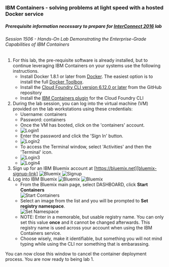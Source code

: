 ### IBM Containers - solving problems at light speed with a hosted Docker service
##### Prerequisite information necessary to prepare for [InterConnect 2016](https://www.ibm.com/cloud-computing/us/en/interconnect/) lab
###### Session 1506 - Hands-On Lab Demonstrating the Enterprise-Grade Capabilities of IBM Containers

1.  For this lab, the pre-requisite software is already installed, but to continue leveraging IBM Containers on your systems use the following instructions.
    * Install Docker 1.8.1 or later from [Docker](https://docs.docker.com/engine/installation/).  The easiest option is to install the full [Docker Toolbox](https://www.docker.com/docker-toolbox).
    * Install the [Cloud Foundry CLI version 6.12.0 or later][cloud-foundry-cli] from the GitHub repository
    * Install the [IBM Containers plugin][ibm-containers-cli] for the Cloud Foundry CLI
2. During the lab session, you can log into the virtual machine (VM) provided on the lab workstations using these credentials: 
    * Username: containers
    * Password: containers
    * Once the VM has booted, click on the 'containers' account. 
    * ![Login1](https://github.com/crosen188/ibm-containers-interconnect-2016/blob/master/screenshots/login1.jpg)
    * Enter the password and click the 'Sign In' button.
    * ![Login2](https://github.com/crosen188/ibm-containers-interconnect-2016/blob/master/screenshots/login2.jpg)
    * To access the Terminal window, select 'Activities' and then the 'Terminal' icon.
    * ![Login3](https://github.com/crosen188/ibm-containers-interconnect-2016/blob/master/screenshots/login3.jpg)
    * ![Login4](https://github.com/crosen188/ibm-containers-interconnect-2016/blob/master/screenshots/login4.jpg)
3. Sign up for an IBM Bluemix account at [https://bluemix.net][bluemix-signup-link]
   ![Bluemix](https://github.com/crosen188/ibm-containers-interconnect-2016/blob/master/screenshots/1-bluemix-signup.jpg)
   ![Signup](https://github.com/crosen188/ibm-containers-interconnect-2016/blob/master/screenshots/4-bluemix-trial.jpg)
4.  Log into IBM Bluemix 
     ![Bluemix](https://github.com/crosen188/ibm-containers-interconnect-2016/blob/master/screenshots/2-bluemix-login.jpg)
     ![Bluemix](https://github.com/crosen188/ibm-containers-interconnect-2016/blob/master/screenshots/3-bluemix-login.jpg)
    * From the Bluemix main page, select DASHBOARD, click **Start Containers**  
     ![Start Containers](https://github.com/crosen188/ibm-containers-interconnect-2016/blob/master/screenshots/6-start-containers.jpg)
    * Select an image from the list and you will be prompted to **Set registry namespace**.  
     ![Set Namespace](https://github.com/crosen188/ibm-containers-interconnect-2016/blob/master/screenshots/5-set-namespace-new.jpg)
    * NOTE: Enter in a memorable, but usable registry name.  You can only set this value **once** and it cannot be changed afterwards.  This registry name is used across your account when using the IBM Containers service.
    * Choose wisely, make it identifiable, but something you will not mind typing while using the CLI nor something that is embarassing.


You can now close this window to cancel the container deployment process.  You are now ready to being lab 1.


 

[bluemix-signup-link]: https://bluemix.net
[cloud-foundry-cli]: https://github.com/cloudfoundry/cli/releases
[ibm-containers-cli]: https://www.ng.bluemix.net/docs/containers/container_cli_cfic.html#container_cli_cfic_install

